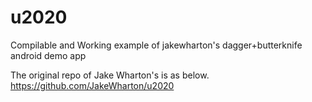 u2020
=====

Compilable and Working example of jakewharton's dagger+butterknife android demo app

The original repo of Jake Wharton's is as below.
https://github.com/JakeWharton/u2020

